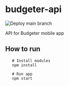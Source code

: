 # budgeter-api

![Deploy main branch](https://github.com/cedomir-spalevic/budgeter-api/workflows/Deploy%20main%20branch/badge.svg)

API for Budgeter mobile app

## How to run

```
   # Install modules
   npm install

   # Run app
   npm start
```
